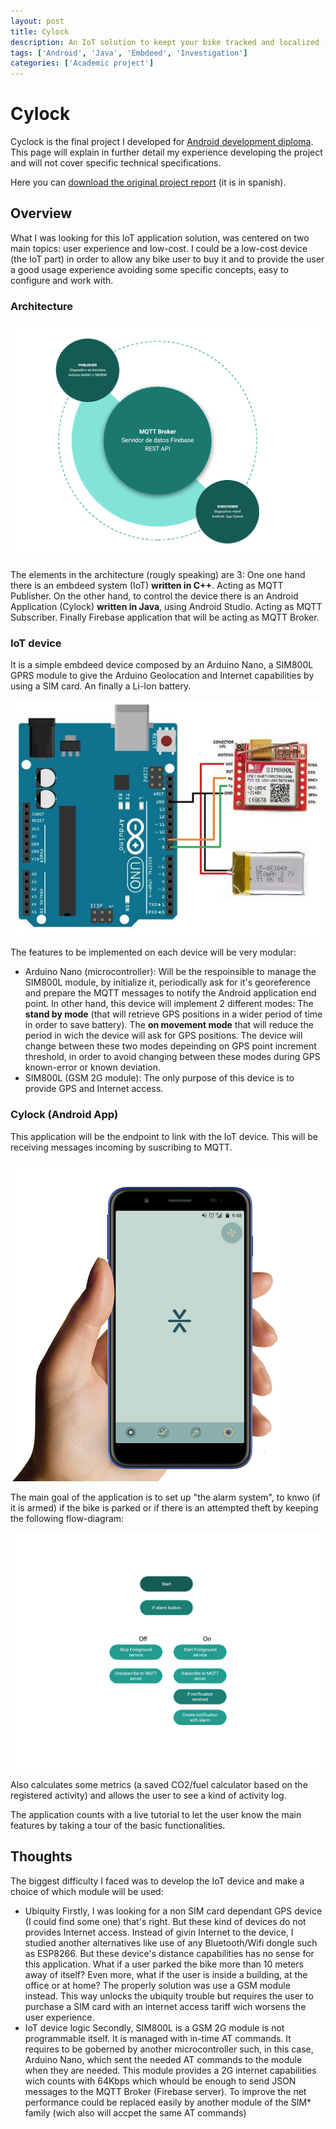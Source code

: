 ```yaml
---
layout: post
title: Cylock 
description: An IoT solution to keept your bike tracked and localized (anti-theft system)
tags: ['Android', 'Java', 'Embdeed', 'Investigation']
categories: ['Academic project']
---
```


# Cylock
Cyclock is the final project I developed for [Android development diploma](/career/#android-development-diploma-20182019). This page will explain in further detail my experience developing the project and will not cover specific technical specifications.

Here you can [download the original project report](/assets/docs/Cylock_report.pdf) (it is in spanish).

## Overview
What I was looking for this IoT application solution, was centered on two main topics: user experience and low-cost.
I could be a low-cost device (the IoT part) in order to allow any bike user to buy it and to  provide the user a good usage experience avoiding some specific concepts, easy to configure and work with.

### Architecture

![MQTT Architecture schema](/assets/img/cylock_mqtt_architecture.png)

The elements in the architecture (rougly speaking) are 3: 
One one hand there is an embdeed system (IoT) **written in C++**. Acting as MQTT Publisher.
On the other hand, to control the device there is an Android Application (Cylock) **written in Java**, using Android Studio. Acting as MQTT Subscriber.
Finally Firebase application that will be acting as MQTT Broker.

### IoT device
It is a simple embdeed device composed by an Arduino Nano, a SIM800L GPRS module to give the Arduino Geolocation and Internet capabilities by using a SIM card. An finally a Li-Ion battery.

![IoT schema](/assets/img/cylock_iot.jpg)

The features to be implemented on each device will be very modular:
 - Arduino Nano (microcontroller): Will be the respoinsible to manage the SIM800L module, by initialize it, periodically ask for it's georeference and prepare the MQTT messages to notify the Android application end point.
   In other hand, this device will implement 2 different modes: The **stand by mode** (that will retrieve GPS positions in a wider period of time in order to save battery). The **on movement mode** that will reduce the period in wich the device will ask for GPS positions. The device will change between these two modes depeinding on GPS point increment threshold, in order to avoid changing between these modes during GPS known-error or known deviation.
 - SIM800L (GSM 2G module): The only purpose of this device is to provide GPS and Internet access.

### Cylock (Android App)
This application will be the endpoint to link with the IoT device. This will be receiving messages incoming by suscribing to MQTT. 

![Cylock application](/assets/img/cylock_app.png)

The main goal of the application is to set up "the alarm system", to knwo (if it is armed) if the bike is parked or if there is an attempted theft by keeping the following flow-diagram: 

![Cylock application flow](/assets/img/cylock_flow_diagram.png)

Also calculates some metrics (a saved CO2/fuel calculator based on the registered activity) and allows the user to see a kind of activity log.

The application counts with a live tutorial to let the user know the main features by taking a tour of the basic functionalities.

## Thoughts
The biggest difficulty I faced was to develop the IoT device and make a choice of which module will be used:
 - Ubiquity
	Firstly, I was looking for a non SIM card dependant GPS device (I could find some one) that's right. But these kind of devices do not provides Internet access. Instead of givin Internet to the device, I studied another alternatives like use of any Bluetooth/Wifi dongle such as ESP8266. But these device's distance capabilities has no sense for this application. What if a user parked the bike more than 10 meters away of itself? Even more, what if the user is inside a building, at the office or at home? The properly solution was use a GSM module instead. This way unlocks the ubiquity trouble but requires the user to purchase a SIM card with an internet access tariff wich worsens the user experience.
 - IoT device logic
	Secondly, SIM800L is a GSM 2G module is not programmable itself. It is managed with in-time AT commands. It requires to be goberned by another microcontroller such, in this case, Arduino Nano, which sent the needed AT commands to the module when they are needed. This module provides a 2G internet capabilities wich counts with 64Kbps which whould be enough to send JSON messages to the MQTT Broker (Firebase server). To improve the net performance could be replaced easily by another module of the SIM* family (wich also will accpet the same AT commands)

